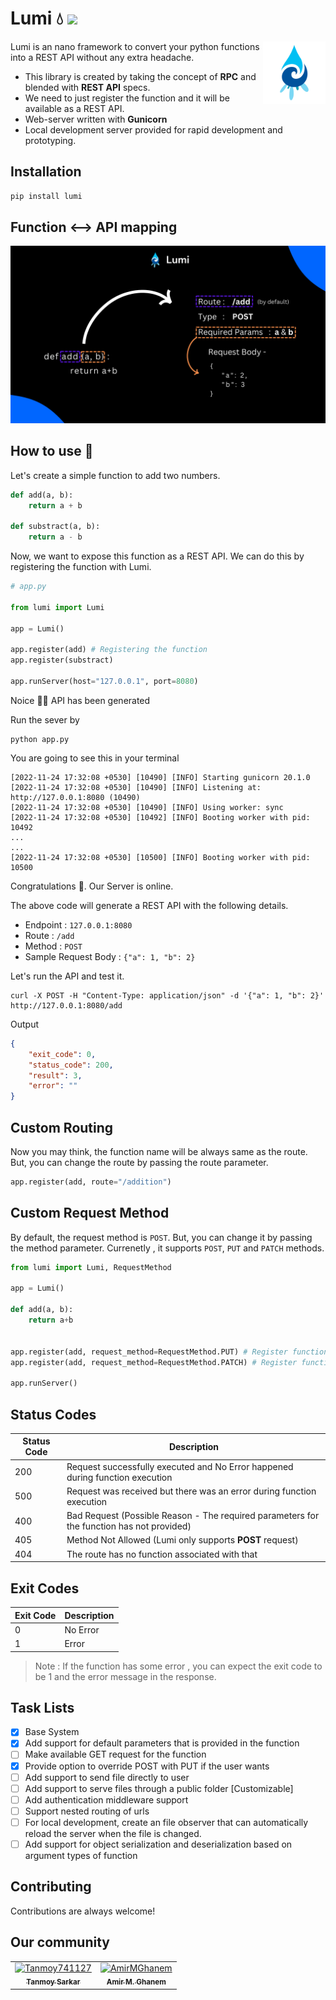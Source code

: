 # Lumi 💧 <a href="https://hits.seeyoufarm.com"><img src="https://hits.seeyoufarm.com/api/count/incr/badge.svg?url=https%3A%2F%2Fgithub.com%2FTanmoy741127%2Flumi&count_bg=%2379C83D&title_bg=%23555555&icon=&icon_color=%23E7E7E7&title=hits&edge_flat=false"/></a>

<img align="right" src="https://raw.githubusercontent.com/Tanmoy741127/cdn/main/lumi/lumi-logo.png" height="100px"/>

Lumi is an nano framework to convert your python functions into a REST API without any extra headache.

* This library is created by taking the concept of **RPC** and blended with **REST API** specs. 
* We need to just register the function and it will be available as a REST API. 
* Web-server written with **Gunicorn**
* Local development server provided for rapid development and prototyping.

## Installation

```bash
pip install lumi
```

## Function <--> API mapping
![function - API maaping](https://raw.githubusercontent.com/Tanmoy741127/cdn/main/lumi/function-api-map.png)


## How to use 🤔

Let's create a simple function to add two numbers.

```python
def add(a, b):
    return a + b

def substract(a, b):
    return a - b
```

Now, we want to expose this function as a REST API. We can do this by registering the function with Lumi.

```python
# app.py

from lumi import Lumi

app = Lumi()

app.register(add) # Registering the function
app.register(substract)

app.runServer(host="127.0.0.1", port=8080)
```

Noice 🎉🎉  API has been generated

Run the sever by
```
python app.py
```
You are going to see this in your terminal 
```
[2022-11-24 17:32:08 +0530] [10490] [INFO] Starting gunicorn 20.1.0
[2022-11-24 17:32:08 +0530] [10490] [INFO] Listening at: http://127.0.0.1:8080 (10490)
[2022-11-24 17:32:08 +0530] [10490] [INFO] Using worker: sync
[2022-11-24 17:32:08 +0530] [10492] [INFO] Booting worker with pid: 10492
...
...
[2022-11-24 17:32:08 +0530] [10500] [INFO] Booting worker with pid: 10500
```

Congratulations 👏. Our Server is online. 


The above code will generate a REST API with the following details.

- Endpoint : `127.0.0.1:8080`
- Route : `/add`
- Method : `POST`
- Sample Request Body : `{"a": 1, "b": 2}`

Let's run the API and test it.

```curl
curl -X POST -H "Content-Type: application/json" -d '{"a": 1, "b": 2}' http://127.0.0.1:8080/add
```

Output

```json
{
    "exit_code": 0, 
    "status_code": 200, 
    "result": 3, 
    "error": ""
}
```

## Custom Routing
Now you may think, the function name will be always same as the route. But, you can change the route by passing the route parameter.

```python
app.register(add, route="/addition")
```
## Custom Request Method
By default, the request method is `POST`. But, you can change it by passing the method parameter. Currenetly , it supports `POST`, `PUT` and `PATCH` methods.

```python
from lumi import Lumi, RequestMethod

app = Lumi()

def add(a, b):
    return a+b


app.register(add, request_method=RequestMethod.PUT) # Register function for PUT method
app.register(add, request_method=RequestMethod.PATCH) # Register function for PATCH method

app.runServer()
```

## Status Codes

| Status Code | Description |
| --- | --- |
| 200 | Request successfully executed and No Error happened during function execution |
| 500 | Request was received but there was an error during function execution |
| 400 | Bad Request (Possible Reason - The required parameters for the function has not provided) |
| 405 | Method Not Allowed (Lumi only supports **POST** request) |
| 404 | The route has no function associated with that |


## Exit Codes
| Exit Code | Description |
| --- | --- |
| 0 | No Error |
| 1 | Error |

> Note : If the function has some error , you can expect the exit code to be 1 and the error message in the response.

## Task Lists
- [x] Base System
- [x] Add support for default parameters that is provided in the function
- [ ] Make available GET request for the function
- [x] Provide option to override POST with PUT if the user wants
- [ ] Add support to send file directly to user
- [ ] Add support to serve files through a public folder [Customizable]
- [ ] Add authentication middleware support
- [ ] Support nested routing of urls
- [ ] For local development, create an file observer that can automatically reload the server when the file is changed.
- [ ] Add support for object serialization and deserialization based on argument types of function

## Contributing

Contributions are always welcome!
## Our community

<!-- readme: contributors -start -->
<table>
<tr>
    <td align="center">
        <a href="https://github.com/Tanmoy741127">
            <img src="https://avatars.githubusercontent.com/u/57363826?v=4" width="100;" alt="Tanmoy741127"/>
            <br />
            <sub><b>Tanmoy Sarkar</b></sub>
        </a>
    </td>
    <td align="center">
        <a href="https://github.com/AmirMGhanem">
            <img src="https://avatars.githubusercontent.com/u/55459991?v=4" width="100;" alt="AmirMGhanem"/>
            <br />
            <sub><b>Amir M. Ghanem</b></sub>
        </a>
    </td></tr>
</table>
<!-- readme: contributors -end -->
